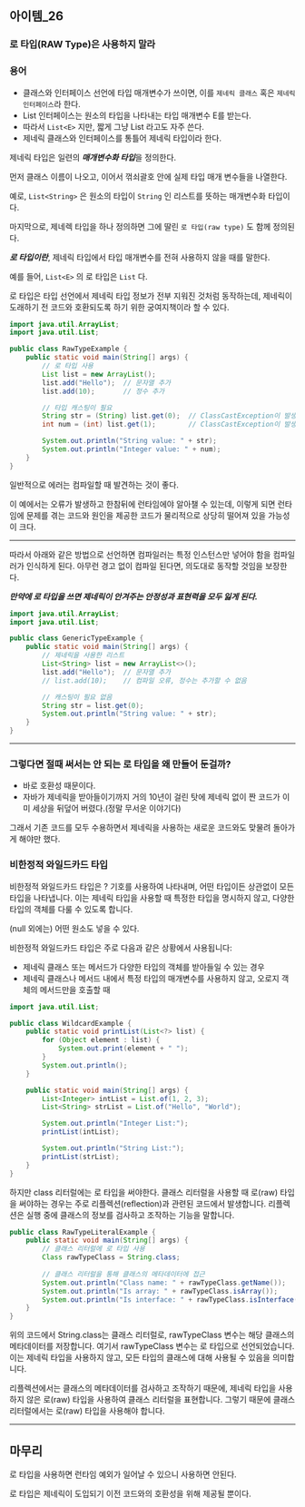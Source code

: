 ## 아이템_26

### 로 타입(RAW Type)은 사용하지 말라

### 용어

- 클래스와 인터페이스 선언에 타입 매개변수가 쓰이면, 이를 `제네릭 클래스` 혹은 `제네릭 인터페이스`라 한다.
- List 인터페이스는 원소의 타입을 나타내는 타입 매개변수 E를 받는다.
- 따라서 `List<E>` 지만, 짧게 그냥 List 라고도 자주 쓴다.
- 제네릭 클래스와 인터페이스를 통틀어 제네릭 타입이라 한다.

제네릭 타입은 일련의 ***매개변수화 타입***을 정의한다.

먼저 클래스 이름이 나오고, 이어서 꺾쇠괄호 안에 실제 타입 매개 변수들을 나열한다.

예로, `List<String>` 은 원소의 타입이 `String` 인 리스트를 뜻하는 매개변수화 타입이다.

마지막으로, 제네렉 타입을 하나 정의하면 그에 딸린 `로 타입(raw type)` 도 함께 정의된다.

***로 타입이란***, 제네릭 타입에서 타입 매개변수를 전혀 사용하지 않을 때를 말한다.

예를 들어, `List<E>` 의 로 타입은 `List` 다. 

로 타입은 타입 선언에서 제네릭 타입 정보가 전부 지워진 것처럼 동작하는데, 제네릭이 도래하기 전 코드와 호환되도록 하기 위한 궁여지책이라 할 수 있다.

```java
import java.util.ArrayList;
import java.util.List;

public class RawTypeExample {
    public static void main(String[] args) {
        // 로 타입 사용
        List list = new ArrayList();
        list.add("Hello");  // 문자열 추가
        list.add(10);       // 정수 추가

        // 타입 캐스팅이 필요
        String str = (String) list.get(0);  // ClassCastException이 발생할 수 있음
        int num = (int) list.get(1);        // ClassCastException이 발생할 수 있음

        System.out.println("String value: " + str);
        System.out.println("Integer value: " + num);
    }
}

```
일반적으로 에러는 컴파일할 때 발견하는 것이 좋다.


이 예에서는 오류가 발생하고 한참뒤에 런타임에야 알아챌 수 있는데, 
이렇게 되면 런타임에 문제를 겪는 코드와 원인을 제공한 코드가 물리적으로 상당히 떨어져 있을 가능성이 크다.

---

따라서 아래와 같은 방법으로 선언하면 컴파일러는 특정 인스턴스만 넣어야 함을 컴파일러가 인식하게 된다.
 아무런 경고 없이 컴파일 된다면, 의도대로 동작할 것임을 보장한다.

***만약에 로 타입을 쓰면 제네릭이 안겨주는 안정성과 표현력을 모두 잃게 된다.***

```java
import java.util.ArrayList;
import java.util.List;

public class GenericTypeExample {
    public static void main(String[] args) {
        // 제네릭을 사용한 리스트
        List<String> list = new ArrayList<>();
        list.add("Hello");  // 문자열 추가
        // list.add(10);    // 컴파일 오류, 정수는 추가할 수 없음

        // 캐스팅이 필요 없음
        String str = list.get(0);
        System.out.println("String value: " + str);
    }
}

```


---
### 그렇다면 절때 써서는 안 되는 로 타입을 왜 만들어 둔걸까?

- 바로 호환성 때문이다. 
- 자바가 제네릭을 받아들이기까지 거의 10년이 걸린 탓에 제네릭 없이 짠 코드가 이미 세상을 뒤덮어 버렸다.(정말 무서운 이야기다)

그래서 기존 코드를 모두 수용하면서 제네릭을 사용하는 새로운 코드와도 맞물려 돌아가게 해야만 했다.


### 비한정적 와일드카드 타입

비한정적 와일드카드 타입은 ? 기호를 사용하여 나타내며, 
어떤 타입이든 상관없이 모든 타입을 나타냅니다. 이는 제네릭 타입을 사용할 때 특정한 타입을 명시하지 않고, 
다양한 타입의 객체를 다룰 수 있도록 합니다.

(null 외에는) 어떤 원소도 넣을 수 있다.

비한정적 와일드카드 타입은 주로 다음과 같은 상황에서 사용됩니다:

- 제네릭 클래스 또는 메서드가 다양한 타입의 객체를 받아들일 수 있는 경우
- 제네릭 클래스나 메서드 내에서 특정 타입의 매개변수를 사용하지 않고, 오로지 객체의 메서드만을 호출할 때

```java
import java.util.List;

public class WildcardExample {
    public static void printList(List<?> list) {
        for (Object element : list) {
            System.out.print(element + " ");
        }
        System.out.println();
    }

    public static void main(String[] args) {
        List<Integer> intList = List.of(1, 2, 3);
        List<String> strList = List.of("Hello", "World");

        System.out.println("Integer List:");
        printList(intList);

        System.out.println("String List:");
        printList(strList);
    }
}

```

하지만 class 리터럴에는 로 타입을 써야한다.
클래스 리터럴을 사용할 때 로(raw) 타입을 써야하는 경우는 주로 리플렉션(reflection)과 관련된 코드에서 발생합니다.
리플렉션은 실행 중에 클래스의 정보를 검사하고 조작하는 기능을 말합니다.

```java
public class RawTypeLiteralExample {
    public static void main(String[] args) {
        // 클래스 리터럴에 로 타입 사용
        Class rawTypeClass = String.class;
        
        // 클래스 리터럴을 통해 클래스의 메타데이터에 접근
        System.out.println("Class name: " + rawTypeClass.getName());
        System.out.println("Is array: " + rawTypeClass.isArray());
        System.out.println("Is interface: " + rawTypeClass.isInterface());
    }
}
```
위의 코드에서 String.class는 클래스 리터럴로, rawTypeClass 변수는 해당 클래스의 메타데이터를 저장합니다.
여기서 rawTypeClass 변수는 로 타입으로 선언되었습니다.
이는 제네릭 타입을 사용하지 않고, 모든 타입의 클래스에 대해 사용될 수 있음을 의미합니다.

리플렉션에서는 클래스의 메타데이터를 검사하고 조작하기 때문에, 
제네릭 타입을 사용하지 않은 로(raw) 타입을 사용하여 클래스 리터럴을 표현합니다. 
그렇기 때문에 클래스 리터럴에서는 로(raw) 타입을 사용해야 합니다.



---

## 마무리

로 타입을 사용하면 런타임 예외가 일어날 수 있으니 사용하면 안된다. 

로 타입은 제네릭이 도입되기 이전 코드와의 호환성을 위해 제공될 뿐이다. 